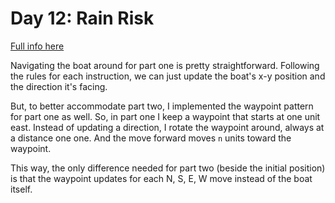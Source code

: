 # Day 12: Rain Risk

[Full info here](https://adventofcode.com/2020/day/12)

Navigating the boat around for part one is pretty straightforward.
Following the rules for each instruction, we can just update the
boat's x-y position and the direction it's facing.

But, to better accommodate part two, I implemented the waypoint
pattern for part one as well. So, in part one I keep a waypoint
that starts at one unit east. Instead of updating a direction,
I rotate the waypoint around, always at a distance one one. And
the move forward moves `n` units toward the waypoint.

This way, the only difference needed for part two (beside the
initial position) is that the waypoint updates for each N, S, E, W
move instead of the boat itself.
